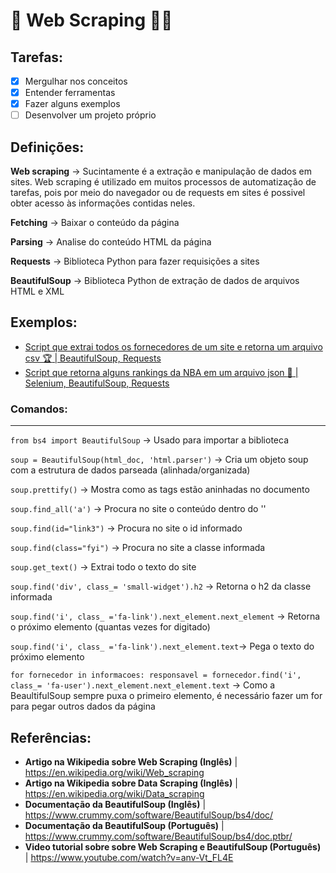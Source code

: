 # :space_invader: Web Scraping :man_technologist:

## Tarefas:
- [x] Mergulhar nos conceitos 
- [x] Entender ferramentas
- [x] Fazer alguns exemplos
- [ ] Desenvolver um projeto próprio 

## **Definições:**

**Web scraping** -> Sucintamente é a extração e manipulação de dados em sites. Web scraping é utilizado em muitos processos de automatização de tarefas, pois por meio do navegador ou de requests em sites é possivel obter acesso às informações contidas neles.

**Fetching** -> Baixar o conteúdo da página

**Parsing** -> Analise do conteúdo HTML da página 

**Requests** -> Biblioteca Python para fazer requisições a sites

**BeautifulSoup** -> Biblioteca Python de extração de dados de arquivos HTML e XML

## **Exemplos:**
- [Script que extrai todos os fornecedores de um site e retorna um arquivo csv :trophy: | BeautifulSoup, Requests](https://github.com/David-Matos-Sousa/Web-Scraping/blob/master/main.py) 
- [Script que retorna alguns rankings da NBA em um arquivo json :basketball: | Selenium, BeautifulSoup, Requests](https://github.com/David-Matos-Sousa/Web-Scraping/blob/master/Exemplo_02.py)
### **Comandos:**
***
 `from bs4 import BeautifulSoup` -> Usado para importar a biblioteca
 
`soup = BeautifulSoup(html_doc, 'html.parser')` -> Cria um objeto soup com a estrutura de dados parseada (alinhada/organizada)

`soup.prettify()` -> Mostra como as tags estão aninhadas no documento

`soup.find_all('a')` -> Procura no site o conteúdo dentro do ''

`soup.find(id="link3")` -> Procura no site o id informado

`soup.find(class="fyi")` -> Procura no site a classe informada

`soup.get_text()` -> Extrai todo o texto do site

`soup.find('div', class_= 'small-widget').h2` -> Retorna o h2 da classe informada

`soup.find('i', class_ ='fa-link').next_element.next_element` -> Retorna o próximo elemento (quantas vezes for digitado)

`soup.find('i', class_ ='fa-link').next_element.text`-> Pega o texto do próximo elemento

`for fornecedor in informacoes:
  responsavel = fornecedor.find('i', class_= 'fa-user').next_element.next_element.text` -> Como a BeaultifulSoup sempre puxa o primeiro elemento, é necessário fazer um for para pegar outros dados da página 

## **Referências**: 
- **Artigo na Wikipedia sobre Web Scraping (Inglês)** | https://en.wikipedia.org/wiki/Web_scraping
- **Artigo na Wikipedia sobre Data Scraping (Inglês)** | https://en.wikipedia.org/wiki/Data_scraping 
- **Documentação da BeautifulSoup (Inglês)** | https://www.crummy.com/software/BeautifulSoup/bs4/doc/ 
- **Documentação da BeautifulSoup (Português)** | https://www.crummy.com/software/BeautifulSoup/bs4/doc.ptbr/
- **Video tutorial sobre sobre Web Scraping e BeautifulSoup (Português)** | https://www.youtube.com/watch?v=anv-Vt_FL4E
